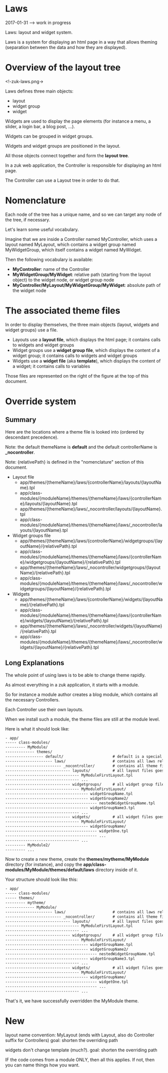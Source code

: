 Laws
============
2017-01-31 --> work in progress


Laws: layout and widget system.

Laws is a system for displaying an html page in a way that allows theming (separation between the data
and how they are displayed).



Overview of the layout tree
=============================


<!-zuk-laws.png->



Laws defines three main objects:

- layout
- widget group
- widget


Widgets are used to display the page elements (for instance a menu, a slider, a login bar, a blog post, ...).

Widgets can be grouped in widget groups.
 
Widgets and widget groups are positioned in the layout.


All those objects connect together and form the **layout tree**.

In a zuk web application, the Controller is responsible for displaying an html page.

The Controller can use a Layout tree in order to do that.



Nomenclature
===============
Each node of the tree has a unique name, and so we can target any node of the tree, if necessary.

Let's learn some useful vocabulary.

Imagine that we are inside a Controller named MyController, which uses a layout named MyLayout, 
which contains a widget group named MyWidgetGroup, which itself contains a widget named MyWidget.

Then the following vocabulary is available:

- **MyController**: name of the Controller
- **MyWidgetGroup/MyWidget**: relative path (starting from the layout object) to the widget node, or widget group node
- **MyController/MyLayout/MyWidgetGroup/MyWidget**: absolute path of the widget node






The associated theme files
====================

In order to display themselves, the three main objects (layout, widgets and widget groups) use a file.

- Layouts use a **layout file**, which displays the html page; it contains calls to widgets and widget groups
- Widget groups use a **widget group file**, which displays the content of a widget group; it contains calls to widgets and widget groups
- Widgets use a **widget file** (aka **template**), which displays the content of a widget; it contains calls to variables

Those files are represented on the right of the figure at the top of this document.




Override system
===================



Summary
-----------

Here are the locations where a theme file is looked into (ordered by descendant precedence).

Note: the default themeName is **default** and the default controllerName is **_nocontroller**.

Note: {relativePath} is defined in the "nomenclature" section of this document.




- Layout file 
    - app/themes/{themeName}/laws/{controllerName}/layouts/{layoutName}.tpl 
    - app/class-modules/{moduleName}/themes/{themeName}/laws/{controllerName}/layouts/{layoutName}.tpl
    - app/themes/{themeName}/laws/_nocontroller/layouts/{layoutName}.tpl
    - app/class-modules/{moduleName}/themes/{themeName}/laws/_nocontroller/layouts/{layoutName}.tpl 
- Widget groups file 
    - app/themes/{themeName}/laws/{controllerName}/widgetgroups/{layoutName}/{relativePath}.tpl 
    - app/class-modules/{moduleName}/themes/{themeName}/laws/{controllerName}/widgetgroups/{layoutName}/{relativePath}.tpl
    - app/themes/{themeName}/laws/_nocontroller/widgetgroups/{layoutName}/{relativePath}.tpl
    - app/class-modules/{moduleName}/themes/{themeName}/laws/_nocontroller/widgetgroups/{layoutName}/{relativePath}.tpl
- Widgets
    - app/themes/{themeName}/laws/{controllerName}/widgets/{layoutName}/{relativePath}.tpl
    - app/class-modules/{moduleName}/themes/{themeName}/laws/{controllerName}/widgets/{layoutName}/{relativePath}.tpl
    - app/themes/{themeName}/laws/_nocontroller/widgets/{layoutName}/{relativePath}.tpl
    - app/class-modules/{moduleName}/themes/{themeName}/laws/_nocontroller/widgets/{layoutName}/{relativePath}.tpl 
 





Long Explanations
-------------------

The whole point of using laws is to be able to change theme rapidly.

As almost everything in a zuk application, it starts with a module.

So for instance a module author creates a blog module, which contains all the necessary Controllers.
 
Each Controller use their own layouts.


When we install such a module, the theme files are still at the module level.

Here is what it should look like:


```txt
- app/
----- class-modules/
--------- MyModule/
------------- themes/   
----------------- default/                      # default is a special identifier that identifies the default theme that each module should have
--------------------- laws/                     # contains all laws related theme files
------------------------- _nocontroller/        # contains all theme files not specific to any Controller
----------------------------- layouts/          # all layout files goes in this directory 
--------------------------------- MyModuleFirstLayout.tpl 
--------------------------------- ...
----------------------------- widgetgroups/     # all widget group files goes in this directory
--------------------------------- MyModuleFirstLayout/ 
------------------------------------- widgetGroupName.tpl
------------------------------------- widgetGroupName2/
----------------------------------------- nestedWidgetGroupName.tpl
------------------------------------- widgetGroupName3.tpl
--------------------------------- ... 
----------------------------- widgets/          # all widget files goes in this directory
--------------------------------- MyModuleFirstLayout/ 
------------------------------------- widgetGroupName/
----------------------------------------- widgetOne.tpl
----------------------------------------- ...
--------------------------------- ... 
--------- MyModule2/
--------- ...
```

Now to create a new theme, create the **themes/mytheme/MyModule** directory (for instance),
and copy the **app/class-modules/MyModule/themes/default/laws** directory inside of it.

Your structure should look like this:


```txt
- app/
----- class-modules/
----- themes/
--------- mytheme/
------------- MyModule/
--------------------- laws/                     # contains all laws related theme files
------------------------- _nocontroller/        # contains all theme files not specific to any Controller
----------------------------- layouts/          # all layout files goes in this directory 
--------------------------------- MyModuleFirstLayout.tpl 
--------------------------------- ...
----------------------------- widgetgroups/     # all widget group files goes in this directory
--------------------------------- MyModuleFirstLayout/ 
------------------------------------- widgetGroupName.tpl
------------------------------------- widgetGroupName2/
----------------------------------------- nestedWidgetGroupName.tpl
------------------------------------- widgetGroupName3.tpl
--------------------------------- ... 
----------------------------- widgets/          # all widget files goes in this directory
--------------------------------- MyModuleFirstLayout/ 
------------------------------------- widgetGroupName/
----------------------------------------- widgetOne.tpl
----------------------------------------- ...
--------------------------------- ... 

```


That's it, we have successfully overridden the MyModule theme.




New
==========

layout name convention: MyLayout (ends with Layout, also do Controller suffix for Controllers)
goal: shorten the overriding path


widgets don't change template (much?). 
goal: shorten the overriding path


IF the code comes from a module ONLY, then all this applies.
If not, then you can name things how you want.






